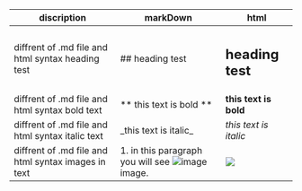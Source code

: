 discription  | markDown  |  html |
|---|---|---|
 diffrent of .md file and html syntax heading test  |  \#\# heading test |  <h2>heading test</h2> |
 diffrent of .md file and html syntax bold text   |  \*\* this text is bold \*\* | <strong>this text is bold</strong>  |
diffrent of .md file and html syntax italic text  |  \_this text is italic\_ |  <i>this text is italic</i> |
diffrent of .md file and html syntax images in text  |  1. in this paragraph you will see ![image]( url ) image. |  <img src="..."> |
